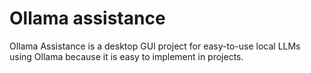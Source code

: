 # Ollama assistance
Ollama Assistance is a desktop GUI project for easy-to-use local LLMs using Ollama because it is easy to implement in projects.
